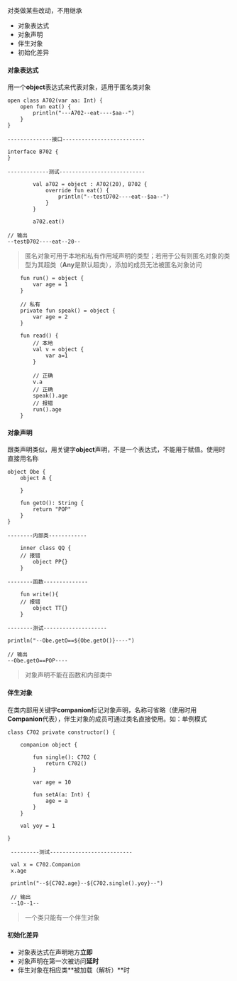 对类做某些改动，不用继承

* 对象表达式
* 对象声明
* 伴生对象
* 初始化差异

#### 对象表达式

用一个**object**表达式来代表对象，适用于匿名类对象

```
open class A702(var aa: Int) {
    open fun eat() {
        println("---A702--eat----$aa--")
    }
}

--------------接口--------------------------

interface B702 {
}

-------------测试---------------------------

        val a702 = object : A702(20), B702 {
            override fun eat() {
                println("--testD702----eat--$aa--")
            }
        }

        a702.eat()

// 输出
--testD702----eat--20--
```

> 匿名对象可用于本地和私有作用域声明的类型；若用于公有则匿名对象的类型为其超类（**Any**是默认超类），添加的成员无法被匿名对象访问

```
    fun run() = object {
        var age = 1
    }

    // 私有
    private fun speak() = object {
        var age = 2
    }

    fun read() {
        // 本地
        val v = object {
            var a=1
        }

        // 正确
        v.a
        // 正确
        speak().age
        // 报错
        run().age
    }
```

#### 对象声明

跟类声明类似，用关键字**object**声明，不是一个表达式，不能用于赋值。使用时直接用名称

```
object Obe {
    object A {

    }

    fun getO(): String {
        return "POP"
    }
}

--------内部类------------

    inner class QQ {
    // 报错
        object PP{}
    }

--------函数--------------

    fun write(){
    // 报错
        object TT{}
    }        

--------测试--------------------

println("--Obe.getO==${Obe.getO()}----")    

// 输出
--Obe.getO==POP----
```

> 对象声明不能在函数和内部类中

#### 伴生对象

在类内部用关键字**companion**标记对象声明，名称可省略（使用时用**Companion**代表），伴生对象的成员可通过类名直接使用。如：单例模式

```
class C702 private constructor() {

    companion object {

        fun single(): C702 {
            return C702()
        }

        var age = 10

        fun setA(a: Int) {
            age = a
        }
    }

    val yoy = 1

}

 ---------测试--------------------------   

 val x = C702.Companion
 x.age

 println("--${C702.age}--${C702.single().yoy}--")

 // 输出
 --10--1--
```

> 一个类只能有一个伴生对象

#### 初始化差异

* 对象表达式在声明地方**立即**
* 对象声明在第一次被访问**延时**
* 伴生对象在相应类**被加载（解析）**时



